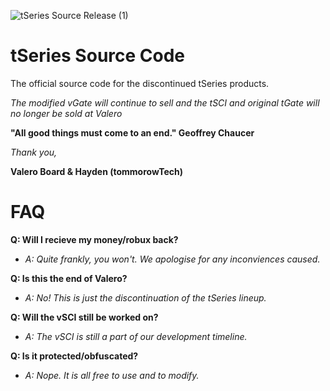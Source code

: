 ![tSeries Source Release  (1)](https://github.com/user-attachments/assets/6133aac7-5371-4b40-9a8b-310a7870da29)

# tSeries Source Code
The official source code for the discontinued tSeries products.

*The modified vGate will continue to sell and the tSCI and original tGate will no longer be sold at Valero*

**"All good things must come to an end." Geoffrey Chaucer**


*Thank you,*

**Valero Board & Hayden (tommorowTech)**


# FAQ
**Q: Will I recieve my money/robux back?**
- *A: Quite frankly, you won't. We apologise for any inconviences caused.*

**Q: Is this the end of Valero?**
- *A: No! This is just the discontinuation of the tSeries lineup.*

**Q: Will the vSCI still be worked on?**
- *A: The vSCI is still a part of our development timeline.*

**Q: Is it protected/obfuscated?**
- *A: Nope. It is all free to use and to modify.*

